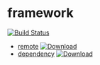 # framework

[![Build Status](https://travis-ci.com/MechDancer/framework.svg?branch=master)](https://travis-ci.com/MechDancer/framework)

* [remote](https://github.com/MechDancer/framework/tree/master/remote) [![Download](https://api.bintray.com/packages/mechdancer/maven/remote/images/download.svg)](https://bintray.com/mechdancer/maven/remote/_latestVersion)
* [dependency](https://github.com/MechDancer/framework/tree/master/dependency) [ ![Download](https://api.bintray.com/packages/mechdancer/maven/dependency/images/download.svg) ](https://bintray.com/mechdancer/maven/dependency/_latestVersion) 